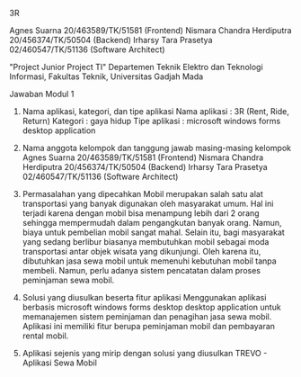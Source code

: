 3R

Agnes Suarna 20/463589/TK/51581 (Frontend)
Nismara Chandra Herdiputra 20/456374/TK/50504 (Backend)
Irharsy Tara Prasetya 02/460547/TK/51136 (Software Architect)

"Project Junior Project TI"
Departemen Teknik Elektro dan Teknologi Informasi, Fakultas Teknik, Universitas Gadjah Mada

Jawaban Modul 1
1. Nama aplikasi, kategori, dan tipe aplikasi
Nama aplikasi : 3R (Rent, Ride, Return)
Kategori : gaya hidup
Tipe aplikasi : microsoft windows forms desktop application

2. Nama anggota kelompok dan tanggung jawab masing-masing kelompok
Agnes Suarna 20/463589/TK/51581 (Frontend)
Nismara Chandra Herdiputra 20/456374/TK/50504 (Backend)
Irharsy Tara Prasetya 02/460547/TK/51136 (Software Architect)

3. Permasalahan yang dipecahkan
Mobil merupakan salah satu alat transportasi yang banyak digunakan oleh masyarakat umum. Hal ini terjadi karena dengan mobil bisa menampung lebih dari 2 orang sehingga mempermudah dalam pengangkutan banyak orang. Namun, biaya untuk pembelian mobil sangat mahal. Selain itu, bagi masyarakat yang sedang berlibur biasanya membutuhkan mobil sebagai moda transportasi antar objek wisata yang dikunjungi. Oleh karena itu, dibutuhkan jasa sewa mobil untuk memenuhi kebutuhan mobil tanpa membeli. Namun, perlu adanya sistem pencatatan dalam proses peminjaman sewa mobil.

4. Solusi yang diusulkan beserta fitur aplikasi
Menggunakan aplikasi berbasis  microsoft windows forms desktop desktop application untuk memanajemen sistem peminjaman dan penagihan jasa sewa mobil. Aplikasi ini memiliki fitur berupa peminjaman mobil dan pembayaran rental mobil.

5. Aplikasi sejenis yang mirip dengan solusi yang diusulkan
TREVO - Aplikasi Sewa Mobil
